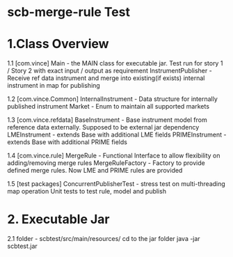 # scb-merge-rule Test

# 1.Class Overview

1.1 [com.vince]
Main - the MAIN class for executable jar. Test run for story 1 / Story 2 with exact input / output as requirement
InstrumentPublisher - Receive ref data instrument and merge into existing(if exists) internal instrument in map for publishing

1.2 [com.vince.Common]
InternalInstrument - Data structure for internally published instrument
Market - Enum to maintain all supported markets

1.3 [com.vince.refdata]
BaseInstrument - Base instrument model from reference data externally. Supposed to be external jar dependency
LMEInstrument - extends Base with additional LME fields
PRIMEInstrument - extends Base with additional PRIME fields

1.4 [com.vince.rule]
MergeRule - Functional Interface to allow flexibility on adding/removing merge rules
MergeRuleFactory - Factory to provide defined merge rules. Now LME and PRIME rules are provided

1.5 [test packages]
ConcurrentPublisherTest - stress test on multi-threading map operation
Unit tests to test rule, model and publish

# 2. Executable Jar
2.1 folder - scbtest/src/main/resources/
cd to the jar folder
java -jar scbtest.jar

